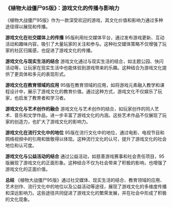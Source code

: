 ### 《植物大战僵尸95版》：游戏文化的传播与影响力

《植物大战僵尸95版》作为一款深受欢迎的游戏，其文化价值和影响力通过多种途径得以展现和传播。

**游戏文化在社交媒体上的传播**
95版利用社交媒体平台，通过发布游戏更新、互动活动和趣味内容，吸引了大量玩家的关注和参与。这种社交媒体策略不仅增强了玩家的社区归属感，也促进了游戏文化的传播。

**游戏文化与现实生活的结合**
游戏文化通过与现实生活的结合，如主题公园、快闪活动等，让玩家在现实生活中也能体验到游戏带来的乐趣。这种结合为游戏文化提供了更具体和多元的表现形式。

**游戏文化在教育领域的应用**
95版在教育领域的应用，如将游戏元素融入教学和课程设计中，展示了游戏文化的教育价值。通过这种方式，游戏文化不仅娱乐了玩家，也启发了教育者和学习者。

**游戏文化与艺术创作的融合**
游戏文化与艺术创作的结合，如玩家创作的同人艺术、音乐和文学作品，进一步丰富了游戏文化的内涵。这些艺术作品不仅展现了玩家的创造力，也扩大了游戏文化的影响力。

**游戏文化在流行文化中的地位**
95版在流行文化中的地位，通过电影、电视节目和网络视频中的引用和致敬得以体现。这种流行文化的认可，提升了游戏文化的社会地位和认可度。

**游戏文化与公益活动的结合**
通过公益活动，如慈善游戏赛事和社会责任项目，95版展现了游戏文化的正面形象。这种结合不仅为社会带来了积极的影响，也增强了游戏文化的正面价值。

**总结**
《植物大战僵尸95版》通过社交媒体、现实生活的结合、教育领域的应用、艺术创作、流行文化中的地位以及公益活动等途径，展现了游戏文化的多维度传播和深远影响力。这些途径共同促进了游戏文化的繁荣发展，并在社会中形成了积极的文化现象。